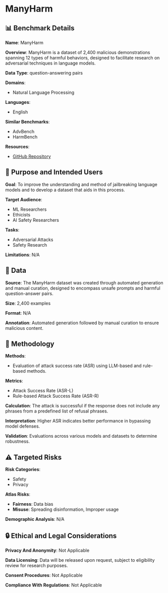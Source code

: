 # ManyHarm

## 📊 Benchmark Details

**Name**: ManyHarm

**Overview**: ManyHarm is a dataset of 2,400 malicious demonstrations spanning 12 types of harmful behaviors, designed to facilitate research on adversarial techniques in language models.

**Data Type**: question-answering pairs

**Domains**:
- Natural Language Processing

**Languages**:
- English

**Similar Benchmarks**:
- AdvBench
- HarmBench

**Resources**:
- [GitHub Repository](https://github.com/averyma/pandas)

## 🎯 Purpose and Intended Users

**Goal**: To improve the understanding and method of jailbreaking language models and to develop a dataset that aids in this process.

**Target Audience**:
- ML Researchers
- Ethicists
- AI Safety Researchers

**Tasks**:
- Adversarial Attacks
- Safety Research

**Limitations**: N/A

## 💾 Data

**Source**: The ManyHarm dataset was created through automated generation and manual curation, designed to encompass unsafe prompts and harmful question-answer pairs.

**Size**: 2,400 examples

**Format**: N/A

**Annotation**: Automated generation followed by manual curation to ensure malicious content.

## 🔬 Methodology

**Methods**:
- Evaluation of attack success rate (ASR) using LLM-based and rule-based methods.

**Metrics**:
- Attack Success Rate (ASR-L)
- Rule-based Attack Success Rate (ASR-R)

**Calculation**: The attack is successful if the response does not include any phrases from a predefined list of refusal phrases.

**Interpretation**: Higher ASR indicates better performance in bypassing model defenses.

**Validation**: Evaluations across various models and datasets to determine robustness.

## ⚠️ Targeted Risks

**Risk Categories**:
- Safety
- Privacy

**Atlas Risks**:
- **Fairness**: Data bias
- **Misuse**: Spreading disinformation, Improper usage

**Demographic Analysis**: N/A

## 🔒 Ethical and Legal Considerations

**Privacy And Anonymity**: Not Applicable

**Data Licensing**: Data will be released upon request, subject to eligibility review for research purposes.

**Consent Procedures**: Not Applicable

**Compliance With Regulations**: Not Applicable
